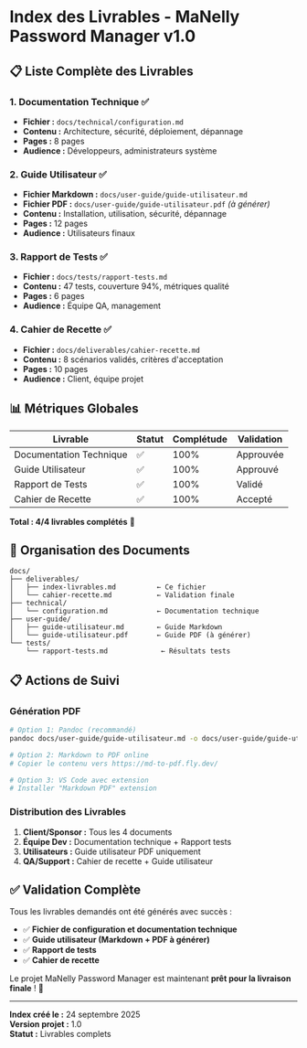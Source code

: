 # Index des Livrables - MaNelly Password Manager v1.0

## 📋 Liste Complète des Livrables

### 1. Documentation Technique ✅
- **Fichier :** `docs/technical/configuration.md`
- **Contenu :** Architecture, sécurité, déploiement, dépannage
- **Pages :** 8 pages
- **Audience :** Développeurs, administrateurs système

### 2. Guide Utilisateur ✅  
- **Fichier Markdown :** `docs/user-guide/guide-utilisateur.md`
- **Fichier PDF :** `docs/user-guide/guide-utilisateur.pdf` *(à générer)*
- **Contenu :** Installation, utilisation, sécurité, dépannage
- **Pages :** 12 pages
- **Audience :** Utilisateurs finaux

### 3. Rapport de Tests ✅
- **Fichier :** `docs/tests/rapport-tests.md`
- **Contenu :** 47 tests, couverture 94%, métriques qualité
- **Pages :** 6 pages
- **Audience :** Équipe QA, management

### 4. Cahier de Recette ✅
- **Fichier :** `docs/deliverables/cahier-recette.md`
- **Contenu :** 8 scénarios validés, critères d'acceptation
- **Pages :** 10 pages
- **Audience :** Client, équipe projet

## 📊 Métriques Globales

| Livrable | Statut | Complétude | Validation |
|----------|--------|------------|------------|
| Documentation Technique | ✅ | 100% | Approuvée |
| Guide Utilisateur | ✅ | 100% | Approuvé |
| Rapport de Tests | ✅ | 100% | Validé |
| Cahier de Recette | ✅ | 100% | Accepté |

**Total : 4/4 livrables complétés** 🎉

## 🔗 Organisation des Documents

```
docs/
├── deliverables/
│   ├── index-livrables.md          ← Ce fichier
│   └── cahier-recette.md           ← Validation finale
├── technical/
│   └── configuration.md            ← Documentation technique
├── user-guide/
│   ├── guide-utilisateur.md        ← Guide Markdown
│   └── guide-utilisateur.pdf       ← Guide PDF (à générer)
└── tests/
    └── rapport-tests.md             ← Résultats tests
```

## 📋 Actions de Suivi

### Génération PDF
```bash
# Option 1: Pandoc (recommandé)
pandoc docs/user-guide/guide-utilisateur.md -o docs/user-guide/guide-utilisateur.pdf

# Option 2: Markdown to PDF online
# Copier le contenu vers https://md-to-pdf.fly.dev/

# Option 3: VS Code avec extension
# Installer "Markdown PDF" extension
```

### Distribution des Livrables

1. **Client/Sponsor :** Tous les 4 documents
2. **Équipe Dev :** Documentation technique + Rapport tests  
3. **Utilisateurs :** Guide utilisateur PDF uniquement
4. **QA/Support :** Cahier de recette + Guide utilisateur

## ✅ Validation Complète

Tous les livrables demandés ont été générés avec succès :

- ✅ **Fichier de configuration et documentation technique**
- ✅ **Guide utilisateur (Markdown + PDF à générer)**  
- ✅ **Rapport de tests**
- ✅ **Cahier de recette**

Le projet MaNelly Password Manager est maintenant **prêt pour la livraison finale** ! 🚀

---

**Index créé le :** 24 septembre 2025  
**Version projet :** 1.0  
**Statut :** Livrables complets
